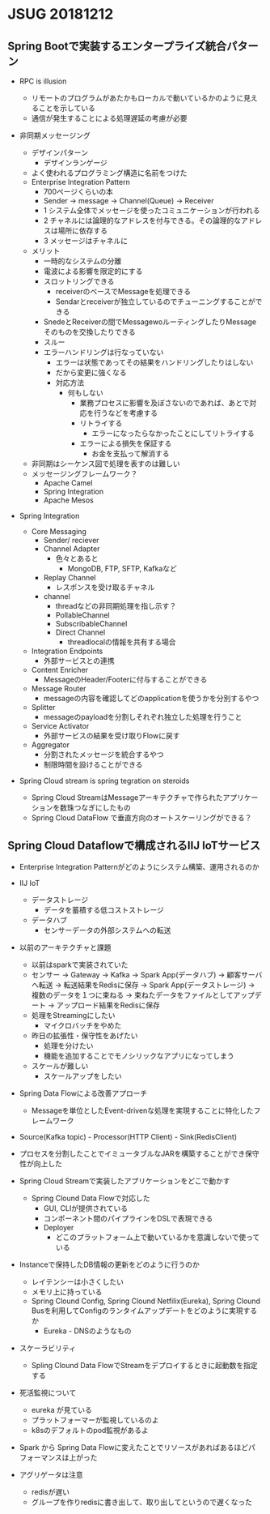 # JSUG 20181212

## Spring Bootで実装するエンタープライズ統合パターン

- RPC is illusion
  - リモートのプログラムがあたかもローカルで動いているかのように見えることを示している
  - 通信が発生することによる処理遅延の考慮が必要

- 非同期メッセージング
  - デザインパターン
    - デザインランゲージ
  - よく使われるプログラミング構造に名前をつけた
  - Enterprise Integration Pattern
    - 700ページくらいの本
    - Sender -> message -> Channel(Queue) -> Receiver
    - 1 システム全体でメッセージを使ったコミュニケーションが行われる
    - 2 チャネルには論理的なアドレスを付与できる。その論理的なアドレスは場所に依存する
    - 3 メッセージはチャネルに
  - メリット
    - 一時的なシステムの分離
    - 電波による影響を限定的にする
    - スロットリングできる
      - receiverのベースでMessageを処理できる
      - Sendarとreceiverが独立しているのでチューニングすることができる
    - SnedeとReceiverの間でMessagewoルーティングしたりMessageそのものを交換したりできる
    - スルー
    - エラーハンドリングは行なっていない
      - エラーは状態であってその結果をハンドリングしたりはしない
      - だから変更に強くなる
      - 対応方法
        - 何もしない
          - 業務プロセスに影響を及ぼさないのであれば、あとで対応を行うなどを考慮する
          - リトライする
            - エラーになったらなかったことにしてリトライする
          - エラーによる損失を保証する
            - お金を支払って解消する
  - 非同期はシーケンス図で処理を表すのは難しい
  - メッセージングフレームワーク？
    - Apache Camel
    - Spring Integration
    - Apache Mesos

- Spring Integration
  - Core Messaging
    - Sender/ reciever
    - Channel Adapter
      - 色々とあると
        - MongoDB, FTP, SFTP, Kafkaなど
    - Replay Channel
      - レスポンスを受け取るチャネル
    - channel
      - threadなどの非同期処理を指し示す？
      - PollableChannel
      - SubscribableChannel
      - Direct Channel
        - threadlocalの情報を共有する場合
  - Integration Endpoints
    - 外部サービスとの連携
  - Content Enricher
    - MessageのHeader/Footerに付与することができる
  - Message Router
    - messageの内容を確認してどのapplicationを使うかを分別するやつ
  - Splitter
    - messageのpayloadを分割しそれぞれ独立した処理を行うこと
  - Service Activator
    - 外部サービスの結果を受け取りFlowに戻す
  - Aggregator
    - 分割されたメッセージを統合するやつ
    - 制限時間を設けることができる
- Spring Cloud stream is spring tegration on steroids
  - Spring Cloud StreamはMessageアーキテクチャで作られたアプリケーションを数珠つなぎにしたもの
  - Spring Cloud DataFlow で垂直方向のオートスケーリングができる？

## Spring Cloud Dataflowで構成されるIIJ IoTサービス

- Enterprise Integration Patternがどのようにシステム構築、運用されるのか
- IIJ IoT
  - データストレージ
    - データを蓄積する低コストストレージ
  - データハブ
    - センサーデータの外部システムへの転送

- 以前のアーキテクチャと課題
  - 以前はsparkで実装されていた
  - センサー -> Gateway -> Kafka -> Spark App(データハブ)  -> 顧客サーバへ転送 -> 転送結果をRedisに保存
                                -> Spark App(データストレージ) -> 複数のデータを１つに束ねる -> 束ねたデータをファイルとしてアップデート -> アップロード結果をRedisに保存
  - 処理をStreamingにしたい
    - マイクロバッチをやめた
  - 昨日の拡張性・保守性をあげたい
    - 処理を分けたい
    - 機能を追加することでモノシリックなアプリになってしまう
  - スケールが難しい
    - スケールアップをしたい

- Spring Data Flowによる改善アプローチ
  - Messageを単位としたEvent-drivenな処理を実現することに特化したフレームワーク

- Source(Kafka topic) - Processor(HTTP Client) - Sink(RedisClient)
- プロセスを分割したことでイミュータブルなJARを構築することができ保守性が向上した

- Spring Cloud Streamで実装したアプリケーションをどこで動かす
  - Spring Clound Data Flowで対応した
    - GUI, CLIが提供されている
    - コンポーネント間のパイプラインをDSLで表現できる
    - Deployer
      - どこのプラットフォーム上で動いているかを意識しないで使っている

- Instanceで保持したDB情報の更新をどのように行うのか
  - レイテンシーは小さくしたい
  - メモリ上に持っている
  - Spring Clound Config, Spring Clound Netfilix(Eureka), Spring Clound Busを利用してConfigのランタイムアップデートをどのように実現するか
    - Eureka - DNSのようなもの

- スケーラビリティ
  - Spling Clound Data FlowでStreamをデプロイするときに起動数を指定する

- 死活監視について
  - eureka が見ている
  - プラットフォーマーが監視しているのよ
  - k8sのデフォルトのpod監視があるよ

- Spark から Spring Data Flowに変えたことでリソースがあればあるほどパフォーマンスは上がった
- アグリゲータは注意
  - redisが遅い
  - グループを作りredisに書き出して、取り出してというので遅くなった